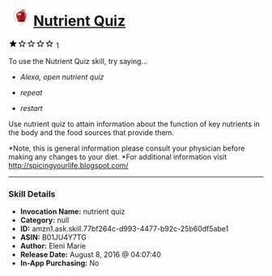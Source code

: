 # &nbsp;<img src="skill_icon" alt="Nutrient Quiz icon" width="36"> [Nutrient Quiz](http://alexa.amazon.com/#skills/amzn1.ask.skill.77bf264c-d993-4477-b92c-25b60df5abe1)
![1 stars](../../images/ic_star_black_18dp_1x.png)![1 stars](../../images/ic_star_border_black_18dp_1x.png)![1 stars](../../images/ic_star_border_black_18dp_1x.png)![1 stars](../../images/ic_star_border_black_18dp_1x.png)![1 stars](../../images/ic_star_border_black_18dp_1x.png) 1

To use the Nutrient Quiz skill, try saying...

* *Alexa, open nutrient quiz*

* *repeat*

* *restart*

Use nutrient quiz to attain information about the function of key nutrients in the body and the food sources that provide them.

*Note, this is general information please consult your physician before making any changes to your diet.
*For additional information visit http://spicingyourlife.blogspot.com/

***

### Skill Details

* **Invocation Name:** nutrient quiz
* **Category:** null
* **ID:** amzn1.ask.skill.77bf264c-d993-4477-b92c-25b60df5abe1
* **ASIN:** B01JU4Y7TG
* **Author:** Eleni Marie
* **Release Date:** August 8, 2016 @ 04:07:40
* **In-App Purchasing:** No
